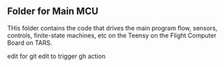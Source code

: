 ## Folder for Main MCU

THis folder contains the code that drives the main program flow, sensors, controls, finite-state machines, etc on the Teensy on the Flight Computer Board on TARS.

edit for git
edit to trigger gh action
